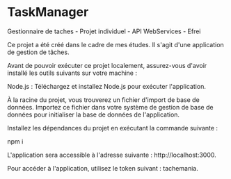 # TaskManager
Gestionnaire de taches - Projet individuel - API WebServices - Efrei

Ce projet a été créé dans le cadre de mes études. Il s'agit d'une application de gestion de tâches.

Avant de pouvoir exécuter ce projet localement, assurez-vous d'avoir installé les outils suivants sur votre machine :

Node.js : Téléchargez et installez Node.js pour exécuter l'application.

À la racine du projet, vous trouverez un fichier d'import de base de données. Importez ce fichier dans votre système de gestion de base de données pour initialiser la base de données de l'application.

Installez les dépendances du projet en exécutant la commande suivante :

npm i

L'application sera accessible à l'adresse suivante : http://localhost:3000.

Pour accéder à l'application, utilisez le token suivant : tachemania.
